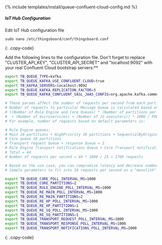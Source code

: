{% include templates/install/queue-confluent-cloud-config.md %}

##### IoT Hub Configuration

Edit IoT Hub configuration file

```text
sudo nano /etc/thingsboard/conf/thingsboard.conf
```
{: .copy-code}

Add the following lines to the configuration file. Don't forget to replace "CLUSTER_API_KEY", "CLUSTER_API_SECRET" and "localhost:9092" with your real Confluent Cloud bootstrap servers:**

```bash
export TB_QUEUE_TYPE=kafka
export TB_QUEUE_KAFKA_USE_CONFLUENT_CLOUD=true
export TB_KAFKA_SERVERS=localhost:9092
export TB_QUEUE_KAFKA_REPLICATION_FACTOR=3
export TB_QUEUE_KAFKA_CONFLUENT_SASL_JAAS_CONFIG=org.apache.kafka.common.security.plain.PlainLoginModule required username="CLUSTER_API_KEY" password="CLUSTER_API_SECRET";}

# These params affect the number of requests per second from each partitions per each queue.
# Number of requests to particular Message Queue is calculated based on the formula:
# ((Number of Rule Engine and Core Queues) * (Number of partitions per Queue) + (Number of transport queues)
#  + (Number of microservices) + (Number of JS executors)) * 1000 / POLL_INTERVAL_MS
# For example, number of requests based on default parameters is:

# Rule Engine queues:
# Main 10 partitions + HighPriority 10 partitions + SequentialByOriginator 10 partitions = 30
# Core queue 10 partitions
# Transport request Queue + response Queue = 2
# Rule Engine Transport notifications Queue + Core Transport notifications Queue = 2
# Total = 44
# Number of requests per second = 44 * 1000 / 25 = 1760 requests

# Based on the use case, you can compromise latency and decrease number of partitions/requests to the queue, if the message load is low.
# Sample parameters to fit into 10 requests per second on a "monolith" deployment: 

export TB_QUEUE_CORE_POLL_INTERVAL_MS=1000
export TB_QUEUE_CORE_PARTITIONS=2
export TB_QUEUE_RULE_ENGINE_POLL_INTERVAL_MS=1000
export TB_QUEUE_RE_MAIN_POLL_INTERVAL_MS=1000
export TB_QUEUE_RE_MAIN_PARTITIONS=2
export TB_QUEUE_RE_HP_POLL_INTERVAL_MS=1000
export TB_QUEUE_RE_HP_PARTITIONS=1
export TB_QUEUE_RE_SQ_POLL_INTERVAL_MS=1000
export TB_QUEUE_RE_SQ_PARTITIONS=1
export TB_QUEUE_TRANSPORT_REQUEST_POLL_INTERVAL_MS=1000
export TB_QUEUE_TRANSPORT_RESPONSE_POLL_INTERVAL_MS=1000
export TB_QUEUE_TRANSPORT_NOTIFICATIONS_POLL_INTERVAL_MS=1000
```
{: .copy-code}
